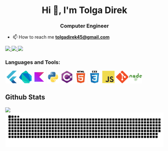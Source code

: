 <h1 align="center">Hi 👋, I'm Tolga Direk</h1>
<h3 align="center">Computer Engineer</h3>

- 📫 How to reach me **tolgadirek45@gmail.com**

<div>
  <a href="https://www.linkedin.com/in/tolga-direk-105b03224/" target="_blank">
    <img src="https://img.shields.io/badge/LinkedIn-0077B5?style=for-the-badge&logo=linkedin&logoColor=white">
  </a>
  <a href="https://github.com/tolgadirek" target="_blank">
    <img src="https://img.shields.io/badge/GitHub-100000?style=for-the-badge&logo=github&logoColor=white">
  </a>
  <a href="mailto:tolgadirek45@gmail.com">
    <img src="https://img.shields.io/badge/-Gmail-%23333?style=for-the-badge&logo=gmail&logoColor=white">
  </a>
</div>

<h3 align="left">Languages and Tools:</h3>
<p align="left">
  <img src="https://github.com/devicons/devicon/blob/master/icons/flutter/flutter-original.svg" alt="Flutter" width="40" height="40"/>
  <img src="https://github.com/devicons/devicon/blob/master/icons/dart/dart-original.svg" alt="Dart" width="40" height="40"/>
  <img src="https://github.com/devicons/devicon/blob/master/icons/kotlin/kotlin-original.svg" alt="Kotlin" width="40" height="40"/>
  <img src="https://github.com/devicons/devicon/blob/master/icons/python/python-original.svg" alt="Python" width="40" height="40"/>
  <img src="https://github.com/devicons/devicon/blob/master/icons/csharp/csharp-original.svg" alt="C#" width="40" height="40"/>
  <img src="https://github.com/devicons/devicon/blob/master/icons/html5/html5-original-wordmark.svg" alt="HTML" width="40" height="40"/>
  <img src="https://github.com/devicons/devicon/blob/master/icons/css3/css3-original-wordmark.svg" alt="CSS" width="40" height="40"/>
  <img src="https://github.com/devicons/devicon/blob/master/icons/javascript/javascript-original.svg" alt="JavaScript" width="40" height="40"/>
  <img src="https://github.com/devicons/devicon/blob/master/icons/git/git-original.svg" alt="Git" width="40" height="40"/>
  <img src="https://github.com/devicons/devicon/blob/master/icons/nodejs/nodejs-plain-wordmark.svg" alt="Node.js" width="40" height="40"/>
</p>

## Github Stats  
<div align="left"> 
    <tr>
        <div align="left">
          <img src="https://github-readme-stats.vercel.app/api/top-langs?username=tolgadirek&show_icons=true&locale=en&layout=compact&theme=tokyonight" align="center" style="width: 35%"/>
        </div>
    </tr>
  

<picture>
    <source media="(prefers-color-scheme: dark)" srcset="https://raw.githubusercontent.com/hilalguzel/hilalguzel/output/github-contribution-grid-snake-dark.svg">
    <source media="(prefers-color-scheme: light)" srcset="https://raw.githubusercontent.com/hilalguzel/hilalguzel/output/github-contribution-grid-snake.svg">
    <img alt="github contribution grid snake animation" src="https://raw.githubusercontent.com/hilalguzel/hilalguzel/output/github-contribution-grid-snake.svg">
  </picture>
